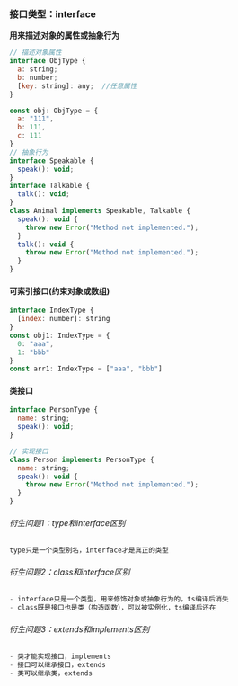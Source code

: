 ### 接口类型：interface
**用来描述对象的属性或抽象行为**

```javascript
// 描述对象属性
interface ObjType {
  a: string;
  b: number;
  [key: string]: any;  //任意属性
}

const obj: ObjType = {
  a: "111",
  b: 111,
  c: 111
}
// 抽象行为
interface Speakable {
  speak(): void;
}
interface Talkable {
  talk(): void;
}
class Animal implements Speakable, Talkable {
  speak(): void {
    throw new Error("Method not implemented.");
  }
  talk(): void {
    throw new Error("Method not implemented.");
  }
}
```

#### 可索引接口(约束对象或数组)
```javascript
interface IndexType {
  [index: number]: string
}
const obj1: IndexType = {
  0: "aaa",
  1: "bbb"
}
const arr1: IndexType = ["aaa", "bbb"]
```

#### 类接口
```javascript
interface PersonType {
  name: string;
  speak(): void;
}

// 实现接口
class Person implements PersonType {
  name: string;
  speak(): void {
    throw new Error("Method not implemented.");
  }
}
```

###### 衍生问题1：type和interface区别
```javascript
type只是一个类型别名，interface才是真正的类型
```
###### 衍生问题2：class和interface区别
```javascript
- interface只是一个类型，用来修饰对象或抽象行为的，ts编译后消失
- class既是接口也是类（构造函数），可以被实例化，ts编译后还在
```
###### 衍生问题3：extends和implements区别
```javascript
- 类才能实现接口，implements
- 接口可以继承接口，extends
- 类可以继承类，extends
```

